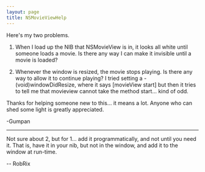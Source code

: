 ```yaml
---
layout: page
title: NSMovieViewHelp
---
```




Here's my two problems.

1)  When I load up the NIB that NSMovieView is in, it looks all white until someone loads a movie.  Is there any way I can make it invisible until a movie is loaded?

2)  Whenever the window is resized, the movie stops playing.  Is there any way to allow it to continue playing?  I tried setting a -(void)windowDidResize, where it says [movieView start] but then it tries to tell me that movieview cannot take the method start... kind of odd.

Thanks for helping someone new to this... it means a lot.  Anyone who can shed some light is greatly appreciated.

-Gumpan

----

Not sure about 2, but for 1... add it programmatically, and not until you need it. That is, have it in your nib, but not in the window, and add it to the window at run-time.

-- RobRix

